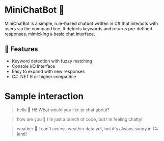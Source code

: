# MiniChatBot 🤖

MiniChatBot is a simple, rule-based chatbot written in C# that interacts with users via the command line. It detects keywords and returns pre-defined responses, mimicking a basic chat interface.

## 🚀 Features
- Keyword detection with fuzzy matching
- Console I/O interface
- Easy to expand with new responses
- C# .NET 6 or higher compatible

# Sample interaction
  > hello
🤖 Hi! What would you like to chat about?

> how are you
🤖 I'm just a bunch of code, but I'm feeling chatty!

> weather
🤖 I can't access weather data yet, but it's always sunny in C# land!
